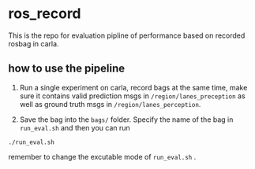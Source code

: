 # ros_record

This is the repo for evaluation pipline of performance based on recorded rosbag in carla.


## how to use the pipeline

1. Run a single experiment on carla, record bags at the same time, make sure it contains valid prediction msgs in `/region/lanes_preception` as well as ground truth msgs in `/region/lanes_perception`.

2. Save the bag into the `bags/` folder. Specify the name of the bag in `run_eval.sh` and then you can run 
```
./run_eval.sh
```
remember to change the excutable mode of `run_eval.sh` .

